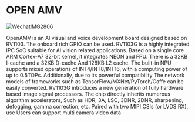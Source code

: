 # OPEN AMV
![WechatIMG2806](https://github.com/MoebiusTech/OPENAMV/assets/49725124/0674301e-e795-4c25-ac80-8273cf6dac81)

OpenAMV is an AI visual and voice development board designed based on RV1103. The onboard rich GPIO can be used.
RV1103G is a highly integrated IPC SoC suitable for AI vision related applications.
Based on a single core ARM Cortex-A7 32-bit kernel, it integrates NEON and FPU. There is a 32KB I-cache and a 32KB D-cache
And 128KB L2 cache. The built-in NPU supports mixed operations of INT4/INT8/INT16, with a computing power of up to 0.5TOPs. Additionally, due to its powerful compatibility
The network models of frameworks such as TensorFlow/MXNet/PyTorch/Caffe can be easily converted.
RV1103G introduces a new generation of fully hardware based image signal processors. The chip directly inherits numerous algorithm accelerators,
Such as HDR, 3A, LSC, 3DNR, 2DNR, sharpening, defogging, gamma correction, etc. Paired with two MIPI CSIs (or LVDS RX), use
Users can support multi camera video data
